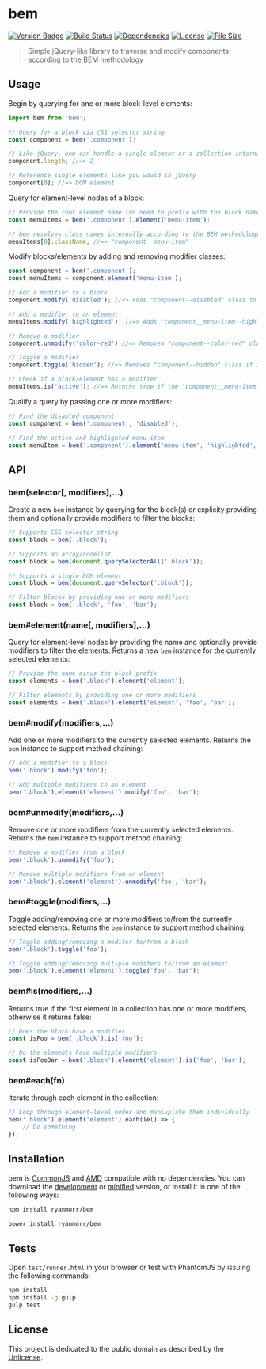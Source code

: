 # bem

[![Version Badge][version-image]][project-url]
[![Build Status][build-image]][build-url]
[![Dependencies][dependencies-image]][project-url]
[![License][license-image]][license-url]
[![File Size][file-size-image]][project-url]

> Simple jQuery-like library to traverse and modify components according to the BEM methodology

## Usage

Begin by querying for one or more block-level elements:

``` javascript
import bem from 'bem';

// Query for a block via CSS selector string
const component = bem('.component');

// Like jQuery, bem can handle a single element or a collection internally
component.length; //=> 2

// Reference single elements like you would in jQuery
component[0]; //=> DOM element
```

Query for element-level nodes of a block:

``` javascript
// Provide the root element name (no need to prefix with the block name)
const menuItems = bem('.component').element('menu-item');

// bem resolves class names internally according to the BEM methodology
menuItems[0].className; //=> "component__menu-item"
```

Modify blocks/elements by adding and removing modifier classes:

``` javascript
const component = bem('.component');
const menuItems = component.element('menu-item');

// Add a modifier to a block
component.modify('disabled'); //=> Adds "component--disabled" class to block(s)

// Add a modifier to an element
menuItems.modify('highlighted'); //=> Adds "component__menu-item--highlighted" class to element(s)

// Remove a modifier
component.unmodify('color-red') //=> Removes "component--color-red" class from the block(s)

// Toggle a modifier
component.toggle('hidden'); //=> Removes "component--hidden" class if it exits, otherwise, it adds it

// Check if a block/element has a modifier
menuItems.is('active'); //=> Returns true if the "component__menu-item--active" class exists
```

Qualify a query by passing one or more modifiers:

``` javascript
// Find the disabled component
const component = bem('.component', 'disabled');

// Find the active and highlighted menu item
const menuItem = bem('.component').element('menu-item', 'highlighted', 'active');
```

## API

### bem(selector[, modifiers],...)

Create a new `bem` instance by querying for the block(s) or explicity providing them and optionally provide modifiers to filter the blocks:

```javascript
// Supports CSS selector string
const block = bem('.block');

// Supports an array/nodelist
const block = bem(document.querySelectorAll('.block'));

// Supports a single DOM element
const block = bem(document.querySelector('.block'));

// Filter blocks by providing one or more modifiers
const block = bem('.block', 'foo', 'bar');
```

### bem#element(name[, modifiers],...)

Query for element-level nodes by providing the name and optionally provide modifiers to filter the elements. Returns a new `bem` instance for the currently selected elements:

```javascript
// Provide the name minus the block prefix
const elements = bem('.block').element('element');

// Filter elements by providing one or more modifiers
const elements = bem('.block').element('element', 'foo', 'bar');
```

### bem#modify(modifiers,...)

Add one or more modifiers to the currently selected elements. Returns the `bem` instance to support method chaining:

```javascript
// Add a modifier to a block
bem('.block').modify('foo');

// Add multiple modifiers to an element
bem('.block').element('element').modify('foo', 'bar');
```

### bem#unmodify(modifiers,...)

Remove one or more modifiers from the currently selected elements. Returns the `bem` instance to support method chaining:

```javascript
// Remove a modifier from a block
bem('.block').unmodify('foo');

// Remove multiple modifiers from an element
bem('.block').element('element').unmodify('foo', 'bar');
```

### bem#toggle(modifiers,...)

Toggle adding/removing one or more modifiers to/from the currently selected elements. Returns the `bem` instance to support method chaining:

```javascript
// Toggle adding/removing a modifer to/from a block
bem('.block').toggle('foo');

// Toggle adding/removing multiple modifers to/from an element
bem('.block').element('element').toggle('foo', 'bar');
```

### bem#is(modifiers,...)

Returns true if the first element in a collection has one or more modifiers, otherwise it returns false:

```javascript
// Does the block have a modifier
const isFoo = bem('.block').is('foo');

// Do the elements have multiple modifiers
const isFooBar = bem('.block').element('element').is('foo', 'bar');
```

### bem#each(fn)

Iterate through each element in the collection:

```javascript
// Loop through element-level nodes and maniuplate them individually
bem('.block').element('element').each((el) => {
    // Do something 
});
```

## Installation

bem is [CommonJS](http://www.commonjs.org/) and [AMD](https://github.com/amdjs/amdjs-api/wiki/AMD) compatible with no dependencies. You can download the [development](http://github.com/ryanmorr/bem/raw/master/dist/bem.js) or [minified](http://github.com/ryanmorr/bem/raw/master/dist/bem.min.js) version, or install it in one of the following ways:

``` sh
npm install ryanmorr/bem

bower install ryanmorr/bem
```

## Tests

Open `test/runner.html` in your browser or test with PhantomJS by issuing the following commands:

``` sh
npm install
npm install -g gulp
gulp test
```

## License

This project is dedicated to the public domain as described by the [Unlicense](http://unlicense.org/).

[project-url]: https://github.com/ryanmorr/bem
[version-image]: https://badge.fury.io/gh/ryanmorr%2Fbem.svg
[build-url]: https://travis-ci.org/ryanmorr/bem
[build-image]: https://travis-ci.org/ryanmorr/bem.svg
[dependencies-image]: https://david-dm.org/ryanmorr/bem.svg
[license-image]: https://img.shields.io/badge/license-Unlicense-blue.svg
[license-url]: UNLICENSE
[file-size-image]: https://badge-size.herokuapp.com/ryanmorr/bem/master/dist/bem.min.js.svg?color=blue&label=file%20size